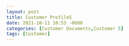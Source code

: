 ```yaml
---
layout: post
title: Customer Profile5
date: 2021-10-11 10:53 -0600
categories: [Customer Documents,Customer 5]
tags: [Customer]
---
```

